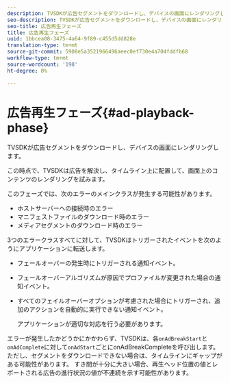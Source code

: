 ```yaml
---
description: TVSDKが広告セグメントをダウンロードし、デバイスの画面にレンダリングします。
seo-description: TVSDKが広告セグメントをダウンロードし、デバイスの画面にレンダリングします。
seo-title: 広告再生フェーズ
title: 広告再生フェーズ
uuid: 1bbcea08-3475-4a64-9f89-c455d5dd828e
translation-type: tm+mt
source-git-commit: 5908e5a3521966496aeec0ef730e4a704fddfb68
workflow-type: tm+mt
source-wordcount: '198'
ht-degree: 0%

---
```



# 広告再生フェーズ{#ad-playback-phase}

TVSDKが広告セグメントをダウンロードし、デバイスの画面にレンダリングします。

この時点で、TVSDKは広告を解決し、タイムライン上に配置して、画面上のコンテンツのレンダリングを試みます。

このフェーズでは、次のエラーのメインクラスが発生する可能性があります。

* ホストサーバーへの接続時のエラー
* マニフェストファイルのダウンロード時のエラー
* メディアセグメントのダウンロード時のエラー

3つのエラークラスすべてに対して、TVSDKはトリガーされたイベントを次のようにアプリケーションに転送します。

* フェールオーバーの発生時にトリガーされる通知イベント。
* フェールオーバーアルゴリズムが原因でプロファイルが変更された場合の通知イベント。
* すべてのフェイルオーバーオプションが考慮された場合にトリガーされ、追加のアクションを自動的に実行できない通知イベント。

   アプリケーションが適切な対応を行う必要があります。

エラーが発生したかどうかにかかわらず、TVSDKは、各`onAdBreakStart`と`onAdComplete`に対して`onAdStart`ごとにonAdBreakCompleteを呼び出します。 ただし、セグメントをダウンロードできない場合は、タイムラインにギャップがある可能性があります。 すき間が十分に大きい場合、再生ヘッド位置の値とレポートされる広告の進行状況の値が不連続を示す可能性があります。
